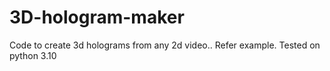 # 3D-hologram-maker
Code to create 3d holograms from any 2d video.. Refer example. Tested on python 3.10
